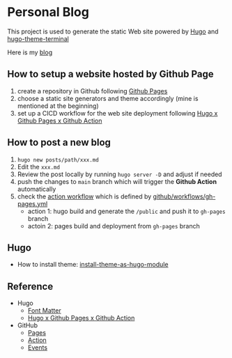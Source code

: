 # Personal Blog

This project is used to generate the static Web site powered by [Hugo](https://gohugo.io/) and [hugo-theme-terminal](https://github.com/panr/hugo-theme-terminal)

Here is my [blog](https://jinying-che.github.io/)

## How to setup a website hosted by Github Page
1. create a repository in Github following [Github Pages](https://pages.github.com/)
2. choose a static site generators and theme accordingly (mine is mentioned at the beginning)
3. set up a CICD workflow for the web site deployment following [Hugo x Github Pages x Github Action](https://gohugo.io/hosting-and-deployment/hosting-on-github/) 

## How to post a new blog
1. `hugo new posts/path/xxx.md`
2. Edit the `xxx.md` 
3. Review the post locally by running `hugo server -D` and adjust if needed
4. push the changes to `main` branch which will trigger the **Github Action** automatically
5. check the [action workflow](https://github.com/jinying-che/jinying-che.github.io/actions) which is defined by [github/workflows/gh-pages.yml](github/workflows/gh-pages.yml)
	- action 1: hugo build and generate the `/public` and push it to `gh-pages` branch
	- actoin 2: pages build and deployment from `gh-pages` branch

## Hugo 
- How to install theme: [install-theme-as-hugo-module](https://github.com/panr/hugo-theme-terminal#install-theme-as-hugo-module)

## Reference
- Hugo
	- [Font Matter](https://gohugo.io/content-management/front-matter/#example)
	- [Hugo x Github Pages x Github Action](https://gohugo.io/hosting-and-deployment/hosting-on-github/)
- GitHub
	- [Pages](https://pages.github.com/)
	- [Action](https://docs.github.com/en/actions/quickstart)
	- [Events](https://docs.github.com/en/actions/using-workflows/events-that-trigger-workflows#push)
